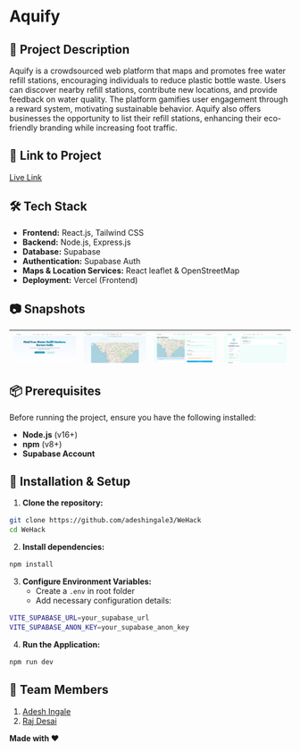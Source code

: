 # **Aquify**

## 🚀 Project Description

Aquify is a crowdsourced web platform that maps and promotes free water refill stations, encouraging individuals to reduce plastic bottle waste. Users can discover nearby refill stations, contribute new locations, and provide feedback on water quality. The platform gamifies user engagement through a reward system, motivating sustainable behavior. Aquify also offers businesses the opportunity to list their refill stations, enhancing their eco-friendly branding while increasing foot traffic.

## 🎯 Link to Project

[Live Link](https://aquify.vercel.app/)

## 🛠 Tech Stack

- **Frontend:** React.js, Tailwind CSS
- **Backend:** Node.js, Express.js
- **Database:** Supabase
- **Authentication:** Supabase Auth
- **Maps & Location Services:** React leaflet & OpenStreetMap
- **Deployment:** Vercel (Frontend)

## 📷 Snapshots

| ![Home Page](/public/indexImg.png "Home Page") | ![Find Station](/public/FindStationImg.png "Find Station") | ![Add Station](/public/AddStationImg.png "Add Station") | ![Profile](/public/Profileimg.png "Profile") |
|:---:|:---:|:---:|:---:|

## 📦 Prerequisites

Before running the project, ensure you have the following installed:

- **Node.js** (v16+)
- **npm** (v8+)
- **Supabase Account**

## 🔧 Installation & Setup

1. **Clone the repository:**

```bash
git clone https://github.com/adeshingale3/WeHack
cd WeHack
```

2. **Install dependencies:**

```bash
npm install
```

3. **Configure Environment Variables:**
   - Create a `.env` in root folder
   - Add necessary configuration details:

```bash
VITE_SUPABASE_URL=your_supabase_url
VITE_SUPABASE_ANON_KEY=your_supabase_anon_key
```

4. **Run the Application:**

```bash
npm run dev
```

## 👥 Team Members

1. [Adesh Ingale](https://github.com/adeshingale3)
2. [Raj Desai](https://github.com/rajdesai17)

**Made with ❤️**
